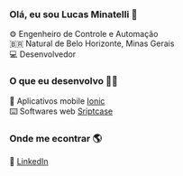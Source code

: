 ### Olá, eu sou Lucas Minatelli 👋

⚙️ Engenheiro de Controle e Automação <br>
🇧🇷 Natural de Belo Horizonte, Minas Gerais <br>
💻 Desenvolvedor <br>

### O que eu desenvolvo 👨‍💻

📱 Aplicativos mobile [Ionic](https://github.com/topics/scriptcase) <br>
⌨️ Softwares web [Sriptcase](https://github.com/ionic-team/ionic-framework) <br>

### Onde me econtrar 🌎

💼 [LinkedIn](https://www.linkedin.com/in/lucas-minatelli-rezende-44473016b/)
